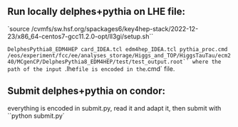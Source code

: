 ## Run locally delphes+pythia on LHE file:
`source /cvmfs/sw.hsf.org/spackages6/key4hep-stack/2022-12-23/x86_64-centos7-gcc11.2.0-opt/ll3gi/setup.sh``

`DelphesPythia8_EDM4HEP card_IDEA.tcl edm4hep_IDEA.tcl pythia_proc.cmd /eos/experiment/fcc/ee/analyses_storage/Higgs_and_TOP/HiggsTauTau/ecm240/MCgenCP/DelphesPythia8_EDM4HEP/test/test_output.root``
where the path of the input `.lhe` file is encoded in the `.cmd` file.
 
## Submit delphes+pythia on condor:

everything is encoded in submit.py, read it and adapt it, then submit with 
``python submit.py`
